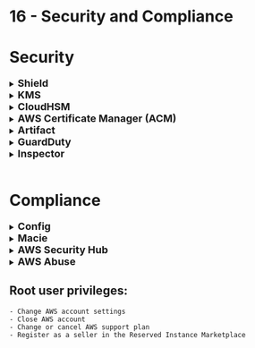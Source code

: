 # 16 - Security and Compliance

# **Security**
<details>
  	<summary>
		<strong>
			<font size=4>
				Shield
			</font>
		</strong>
	</summary>
	<font size=4>
		Automated DDos Protection; globally available on CloudFront Edge Locations
	</font>
</details>
<details>
  	<summary>
		<strong>
			<font size=4>
				KMS
			</font>
		</strong>
	</summary>
	<font size=4>
		Encryption keys managed by AWS
	</font>
</details>
<details>
  	<summary>
		<strong>
			<font size=4>
				CloudHSM
			</font>
		</strong>
	</summary>
	<font size=4>
		Hardware encryptions managed by user
	</font>
</details>
<details>
  	<summary>
		<strong>
			<font size=4>
				AWS Certificate Manager (ACM)
			</font>
		</strong>
	</summary>
	<font size=4>
		Provision, manage, deploy SSL/TLS Certificates
	</font>
</details>
<details>
  	<summary>
		<strong>
			<font size=4>
				Artifact
			</font>
		</strong>
	</summary>
	<font size=4>
		Compliance reports e.g. PCI, ISO
	</font>
</details>
<details>
  	<summary>
		<strong>
			<font size=4>
				GuardDuty
			</font>
		</strong>
	</summary>
	<font size=4>
		Find malicious behaviour in VPC, DNS logs; Automatic remediation
	</font>
</details>
<details>
  	<summary>
		<strong>
			<font size=4>
				Inspector
			</font>
		</strong>
	</summary>
	<font size=4>
		Find vulnerabilities in EC2
	</font>
</details>

<br>

# **Compliance**
<details>
  	<summary>
		<strong>
			<font size=4>
				Config
			</font>
		</strong>
	</summary>
	<font size=4>
		Track config changes and compliance
	</font>
</details>
<details>
  	<summary>
		<strong>
			<font size=4>
				Macie
			</font>
		</strong>
	</summary>
	<font size=4>
		Gather sensitive data in S3 Buckets
	</font>
</details>
<details>
  	<summary>
		<strong>
			<font size=4>
				AWS Security Hub
			</font>
		</strong>
	</summary>
	<font size=4>
		Gather security info from AWS accounts
	</font>
</details>
<details>
  	<summary>
		<strong>
			<font size=4>
				AWS Abuse
			</font>
		</strong>
	</summary>
	<font size=4>
		Report AWS resources used for illegal activity
	</font>
</details>

## **Root user privileges:**
	- Change AWS account settings
	- Close AWS account
	- Change or cancel AWS support plan
	- Register as a seller in the Reserved Instance Marketplace